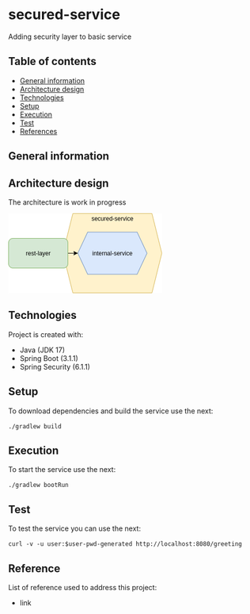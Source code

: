 # secured-service
Adding security layer to basic service

## Table of contents
* [General information](#general-information)
* [Architecture design](#architecture-design)
* [Technologies](#technologies)
* [Setup](#setup)
* [Execution](#execution)
* [Test](#test)
* [References](#reference)

## General information

## Architecture design
The architecture is work in progress

![](docs/img/secured-service.png)

## Technologies
Project is created with:
* Java (JDK 17)
* Spring Boot (3.1.1)
* Spring Security (6.1.1)

## Setup
To download dependencies and build the service use the next:
```shell
./gradlew build
```

## Execution
To start the service use the next:
```shell
./gradlew bootRun
```

## Test
To test the service you can use the next:
```shell
curl -v -u user:$user-pwd-generated http://localhost:8080/greeting
```

## Reference
List of reference used to address this project:
* link